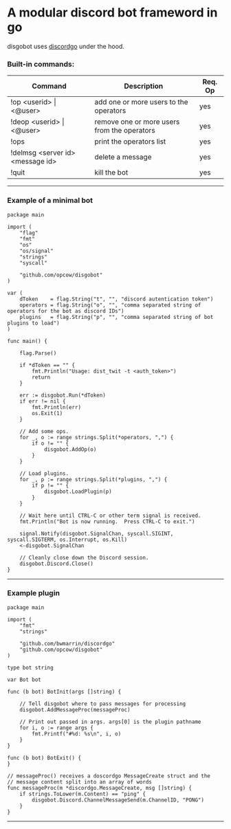 # A modular discord  bot frameword in go

disgobot uses [discordgo](https://pkg.go.dev/github.com/bwmarrin/discordgo?tab=doc) under the hood.
### Built-in commands:
| Command  | Description  | Req. Op  |
|---|---|---|
| !op \<userid\> \| \<@user\> | add one or more users to the operators  | yes  |
| !deop \<userid\> \| \<@user\> | remove one or more users from the operators  | yes  |
| !ops | print the operators list | yes  |
| !delmsg \<server id\> \<message id\> | delete a message  | yes  |
| !quit  | kill the bot  | yes  |
---
### Example of a minimal bot
```
package main

import (
	"flag"
	"fmt"
	"os"
	"os/signal"
	"strings"
	"syscall"

	"github.com/opcow/disgobot"
)

var (
	dToken    = flag.String("t", "", "discord autentication token")
	operators = flag.String("o", "", "comma separated string of operators for the bot as discord IDs")
	plugins   = flag.String("p", "", "comma separated string of bot plugins to load")
)

func main() {

	flag.Parse()

	if *dToken == "" {
		fmt.Println("Usage: dist_twit -t <auth_token>")
		return
	}

	err := disgobot.Run(*dToken)
	if err != nil {
		fmt.Println(err)
		os.Exit(1)
	}

	// Add some ops.
	for _, o := range strings.Split(*operators, ",") {
		if o != "" {
			disgobot.AddOp(o)
		}
	}

	// Load plugins.
	for _, p := range strings.Split(*plugins, ",") {
		if p != "" {
			disgobot.LoadPlugin(p)
		}
	}

	// Wait here until CTRL-C or other term signal is received.
	fmt.Println("Bot is now running.  Press CTRL-C to exit.")

	signal.Notify(disgobot.SignalChan, syscall.SIGINT, syscall.SIGTERM, os.Interrupt, os.Kill)
	<-disgobot.SignalChan

	// Cleanly close down the Discord session.
	disgobot.Discord.Close()
}
```
---
### Example plugin
```
package main

import (
	"fmt"
	"strings"

	"github.com/bwmarrin/discordgo"
	"github.com/opcow/disgobot"
)

type bot string

var Bot bot

func (b bot) BotInit(args []string) {

	// Tell disgobot where to pass messages for processing
	disgobot.AddMessageProc(messageProc)

	// Print out passed in args. args[0] is the plugin pathname
	for i, o := range args {
		fmt.Printf("#%d: %s\n", i, o)
	}
}

func (b bot) BotExit() {
}

// messageProc() receives a doscordgo MessageCreate struct and the
// message content split into an array of words
func messageProc(m *discordgo.MessageCreate, msg []string) {
	if strings.ToLower(m.Content) == "ping" {
		disgobot.Discord.ChannelMessageSend(m.ChannelID, "PONG")
	}
}

```
---
